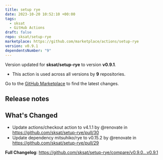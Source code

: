 ```yaml
---
title: setup rye
date: 2023-10-20 10:52:10 +00:00
tags:
  - sksat
  - GitHub Actions
draft: false
repo: sksat/setup-rye
marketplace: https://github.com/marketplace/actions/setup-rye
version: v0.9.1
dependentsNumber: "9"
---
```



Version updated for **sksat/setup-rye** to version **v0.9.1**.
- This action is used across all versions by **9** repositories.

Go to the [GitHub Marketplace](https://github.com/marketplace/actions/setup-rye) to find the latest changes.

## Release notes

## What's Changed
* Update actions/checkout action to v4.1.1 by @renovate in https://github.com/sksat/setup-rye/pull/30
* Update dependency mitsuhiko/rye to v0.15.2 by @renovate in https://github.com/sksat/setup-rye/pull/29


**Full Changelog**: https://github.com/sksat/setup-rye/compare/v0.9.0...v0.9.1
